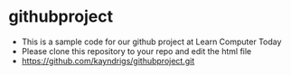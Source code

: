 # githubproject
- This is a sample code for our github project at Learn Computer Today
- Please clone this repository to your repo and edit the html file
- https://github.com/kayndrigs/githubproject.git
